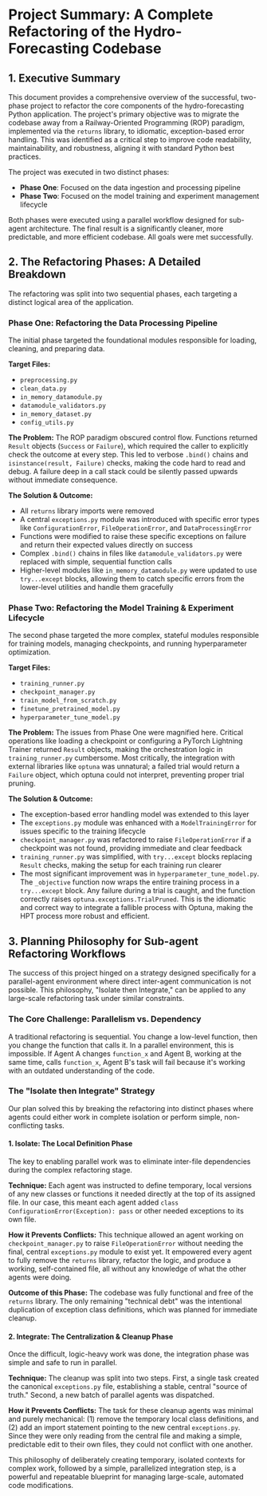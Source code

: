 # Project Summary: A Complete Refactoring of the Hydro-Forecasting Codebase

## 1. Executive Summary

This document provides a comprehensive overview of the successful, two-phase project to refactor the core components of the hydro-forecasting Python application. The project's primary objective was to migrate the codebase away from a Railway-Oriented Programming (ROP) paradigm, implemented via the `returns` library, to idiomatic, exception-based error handling. This was identified as a critical step to improve code readability, maintainability, and robustness, aligning it with standard Python best practices.

The project was executed in two distinct phases:

- **Phase One**: Focused on the data ingestion and processing pipeline
- **Phase Two**: Focused on the model training and experiment management lifecycle

Both phases were executed using a parallel workflow designed for sub-agent architecture. The final result is a significantly cleaner, more predictable, and more efficient codebase. All goals were met successfully.

## 2. The Refactoring Phases: A Detailed Breakdown

The refactoring was split into two sequential phases, each targeting a distinct logical area of the application.

### Phase One: Refactoring the Data Processing Pipeline

The initial phase targeted the foundational modules responsible for loading, cleaning, and preparing data.

**Target Files:**

- `preprocessing.py`
- `clean_data.py`
- `in_memory_datamodule.py`
- `datamodule_validators.py`
- `in_memory_dataset.py`
- `config_utils.py`

**The Problem:** The ROP paradigm obscured control flow. Functions returned `Result` objects (`Success` or `Failure`), which required the caller to explicitly check the outcome at every step. This led to verbose `.bind()` chains and `isinstance(result, Failure)` checks, making the code hard to read and debug. A failure deep in a call stack could be silently passed upwards without immediate consequence.

**The Solution & Outcome:**

- All `returns` library imports were removed
- A central `exceptions.py` module was introduced with specific error types like `ConfigurationError`, `FileOperationError`, and `DataProcessingError`
- Functions were modified to raise these specific exceptions on failure and return their expected values directly on success
- Complex `.bind()` chains in files like `datamodule_validators.py` were replaced with simple, sequential function calls
- Higher-level modules like `in_memory_datamodule.py` were updated to use `try...except` blocks, allowing them to catch specific errors from the lower-level utilities and handle them gracefully

### Phase Two: Refactoring the Model Training & Experiment Lifecycle

The second phase targeted the more complex, stateful modules responsible for training models, managing checkpoints, and running hyperparameter optimization.

**Target Files:**

- `training_runner.py`
- `checkpoint_manager.py`
- `train_model_from_scratch.py`
- `finetune_pretrained_model.py`
- `hyperparameter_tune_model.py`

**The Problem:** The issues from Phase One were magnified here. Critical operations like loading a checkpoint or configuring a PyTorch Lightning Trainer returned `Result` objects, making the orchestration logic in `training_runner.py` cumbersome. Most critically, the integration with external libraries like `optuna` was unnatural; a failed trial would return a `Failure` object, which optuna could not interpret, preventing proper trial pruning.

**The Solution & Outcome:**

- The exception-based error handling model was extended to this layer
- The `exceptions.py` module was enhanced with a `ModelTrainingError` for issues specific to the training lifecycle
- `checkpoint_manager.py` was refactored to raise `FileOperationError` if a checkpoint was not found, providing immediate and clear feedback
- `training_runner.py` was simplified, with `try...except` blocks replacing `Result` checks, making the setup for each training run clearer
- The most significant improvement was in `hyperparameter_tune_model.py`. The `_objective` function now wraps the entire training process in a `try...except` block. Any failure during a trial is caught, and the function correctly raises `optuna.exceptions.TrialPruned`. This is the idiomatic and correct way to integrate a fallible process with Optuna, making the HPT process more robust and efficient.

## 3. Planning Philosophy for Sub-agent Refactoring Workflows

The success of this project hinged on a strategy designed specifically for a parallel-agent environment where direct inter-agent communication is not possible. This philosophy, "Isolate then Integrate," can be applied to any large-scale refactoring task under similar constraints.

### The Core Challenge: Parallelism vs. Dependency

A traditional refactoring is sequential. You change a low-level function, then you change the function that calls it. In a parallel environment, this is impossible. If Agent A changes `function_x` and Agent B, working at the same time, calls `function_x`, Agent B's task will fail because it's working with an outdated understanding of the code.

### The "Isolate then Integrate" Strategy

Our plan solved this by breaking the refactoring into distinct phases where agents could either work in complete isolation or perform simple, non-conflicting tasks.

#### 1. Isolate: The Local Definition Phase

The key to enabling parallel work was to eliminate inter-file dependencies during the complex refactoring stage.

**Technique:** Each agent was instructed to define temporary, local versions of any new classes or functions it needed directly at the top of its assigned file. In our case, this meant each agent added `class ConfigurationError(Exception): pass` or other needed exceptions to its own file.

**How it Prevents Conflicts:** This technique allowed an agent working on `checkpoint_manager.py` to raise `FileOperationError` without needing the final, central `exceptions.py` module to exist yet. It empowered every agent to fully remove the `returns` library, refactor the logic, and produce a working, self-contained file, all without any knowledge of what the other agents were doing.

**Outcome of this Phase:** The codebase was fully functional and free of the `returns` library. The only remaining "technical debt" was the intentional duplication of exception class definitions, which was planned for immediate cleanup.

#### 2. Integrate: The Centralization & Cleanup Phase

Once the difficult, logic-heavy work was done, the integration phase was simple and safe to run in parallel.

**Technique:** The cleanup was split into two steps. First, a single task created the canonical `exceptions.py` file, establishing a stable, central "source of truth." Second, a new batch of parallel agents was dispatched.

**How it Prevents Conflicts:** The task for these cleanup agents was minimal and purely mechanical: (1) remove the temporary local class definitions, and (2) add an import statement pointing to the new central `exceptions.py`. Since they were only reading from the central file and making a simple, predictable edit to their own files, they could not conflict with one another.

This philosophy of deliberately creating temporary, isolated contexts for complex work, followed by a simple, parallelized integration step, is a powerful and repeatable blueprint for managing large-scale, automated code modifications.
